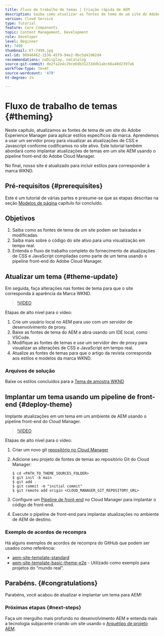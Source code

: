 ```yaml
---
title: Fluxo de trabalho de temas | Criação rápida de AEM
description: Saiba como atualizar as fontes de tema de um site do Adobe Experience Manager para aplicar estilos específicos de marca. Saiba como usar um servidor proxy para exibir uma pré-visualização ao vivo das atualizações de CSS e Javascript. Este tutorial também abordará como implantar atualizações de temas em um site AEM usando o pipeline front-end do Adobe Cloud Manager.
version: Cloud Service
type: Tutorial
feature: Core Components
topic: Content Management, Development
role: Developer
level: Beginner
kt: 7498
thumbnail: KT-7498.jpg
exl-id: 98946462-1536-45f9-94e2-9bc5d41902d4
recommendations: noDisplay, noCatalog
source-git-commit: de2fa2e4c29ce6db31233ddb1abc66a48d2397a6
workflow-type: tm+mt
source-wordcount: '479'
ht-degree: 1%

---
```


# Fluxo de trabalho de temas {#theming}

Neste capítulo, atualizamos as fontes de tema de um site do Adobe Experience Manager para aplicar estilos específicos da marca. Aprendemos a usar um servidor proxy para visualizar as atualizações de CSS e Javascript conforme codificamos no site ativo. Este tutorial também abordará como implantar atualizações de temas em um site AEM usando o pipeline front-end do Adobe Cloud Manager.

No final, nosso site é atualizado para incluir estilos para corresponder à marca WKND.

## Pré-requisitos {#prerequisites}

Este é um tutorial de várias partes e presume-se que as etapas descritas na seção [Modelos de página](./page-templates.md) capítulo foi concluído.

## Objetivos

1. Saiba como as fontes de tema de um site podem ser baixadas e modificadas.
1. Saiba mais sobre o código do site ativo para uma visualização em tempo real.
1. Entenda o fluxo de trabalho completo do fornecimento de atualizações de CSS e JavaScript compiladas como parte de um tema usando o pipeline front-end do Adobe Cloud Manager.

## Atualizar um tema {#theme-update}

Em seguida, faça alterações nas fontes de tema para que o site corresponda à aparência da Marca WKND.

>[!VIDEO](https://video.tv.adobe.com/v/332918/?quality=12&learn=on)

Etapas de alto nível para o vídeo:

1. Crie um usuário local no AEM para uso com um servidor de desenvolvimento de proxy.
1. Baixe as fontes de tema do AEM e abra usando um IDE local, como VSCode.
1. Modifique as fontes de temas e use um servidor dev de proxy para visualizar as alterações de CSS e JavaScript em tempo real.
1. Atualize as fontes de temas para que o artigo da revista corresponda aos estilos e modelos da marca WKND.

### Arquivos de solução

Baixe os estilos concluídos para a [Tema de amostra WKND](assets/theming/WKND-THEME-src-1.1.zip)

## Implantar um tema usando um pipeline de front-end {#deploy-theme}

Implante atualizações em um tema em um ambiente de AEM usando o pipeline front-end do Cloud Manager.

>[!VIDEO](https://video.tv.adobe.com/v/338722/?quality=12&learn=on)

Etapas de alto nível para o vídeo:

1. Criar um novo git [repositório no Cloud Manager](https://experienceleague.adobe.com/docs/experience-manager-cloud-manager/using/managing-code/cloud-manager-repositories.html)
1. Adicione seu projeto de fontes de temas ao repositório Git do Cloud Manager:

   ```shell
   $ cd <PATH_TO_THEME_SOURCES_FOLDER>
   $ git init -b main
   $ git add .
   $ git commit -m "initial commit"
   $ git remote add origin <CLOUD_MANAGER_GIT_REPOSITORY_URL>
   ```

1. Configure um [Pipeline de front-end](https://experienceleague.adobe.com/docs/experience-manager-cloud-service/implementing/using-cloud-manager/cicd-pipelines/introduction-ci-cd-pipelines.html) no Cloud Manager para implantar o código de front-end.
1. Execute o pipeline de front-end para implantar atualizações no ambiente de AEM de destino.

### Exemplo de acordos de recompra

Há alguns exemplos de acordos de recompra do GitHub que podem ser usados como referência:

* [aem-site-template-standard](https://github.com/adobe/aem-site-template-standard)
* [aem-site-template-basic-theme-e2e](https://github.com/adobe/aem-site-template-basic-theme-e2e) - Utilizado como exemplo para projetos do &quot;mundo real&quot;.

## Parabéns.  {#congratulations}

Parabéns, você acabou de atualizar e implantar um tema para AEM!

### Próximas etapas {#next-steps}

Faça um mergulho mais profundo no desenvolvimento AEM e entenda mais a tecnologia subjacente criando um site usando o [Arquétipo de projeto AEM](../project-archetype/overview.md).
